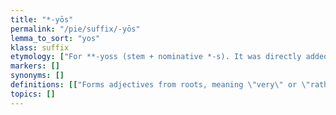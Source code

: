 ```yaml
---
title: "*-yōs"
permalink: "/pie/suffix/-yōs"
lemma_to_sort: "yos"
klass: suffix
etymology: ["For **-yoss (stem + nominative *-s). It was directly added to the e-grade root (if there was one) rather than to the stem of the adjective."]
markers: []
synonyms: []
definitions: [["Forms adjectives from roots, meaning \"very\" or \"rather\"."]]
topics: []
---
```

